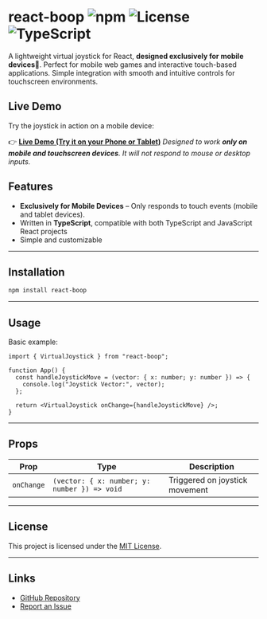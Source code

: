 # react-boop ![npm](https://img.shields.io/npm/v/react-boop) ![License](https://img.shields.io/github/license/andrewrgarcia/react-boop) ![TypeScript](https://img.shields.io/badge/TypeScript-Yes-blue)

A lightweight virtual joystick for React, **designed exclusively for mobile devices**📱. Perfect for mobile web games and interactive touch-based applications. Simple integration with smooth and intuitive controls for touchscreen environments.

## Live Demo

Try the joystick in action on a mobile device:

👉 [**Live Demo (Try it on your Phone or Tablet)**](https://andrewrgarcia.github.io/react-boop/demo.html)
_Designed to work **only on mobile and touchscreen devices**. It will not respond to mouse or desktop inputs._


## Features

- **Exclusively for Mobile Devices** – Only responds to touch events (mobile and tablet devices).
- Written in **TypeScript**, compatible with both TypeScript and JavaScript React projects
- Simple and customizable


---

## Installation

```bash
npm install react-boop
```

---

## Usage

Basic example:

```tsx
import { VirtualJoystick } from "react-boop";

function App() {
  const handleJoystickMove = (vector: { x: number; y: number }) => {
    console.log("Joystick Vector:", vector);
  };

  return <VirtualJoystick onChange={handleJoystickMove} />;
}
```

---

## Props

| Prop      | Type                                  | Description                           |
|-----------|---------------------------------------|---------------------------------------|
| `onChange` | `(vector: { x: number; y: number }) => void` | Triggered on joystick movement |

---

## License

This project is licensed under the [MIT License](LICENSE).

---

## Links

- [GitHub Repository](https://github.com/andrewrgarcia/react-boop)
- [Report an Issue](https://github.com/andrewrgarcia/react-boop/issues)
